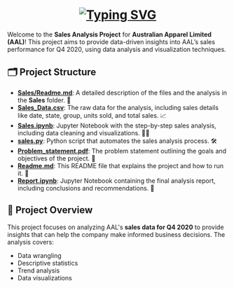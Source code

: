 <h1 align="center">
  <a href="https://git.io/typing-svg">
    <img src="https://readme-typing-svg.herokuapp.com?font=Roboto&weight=500&size=23&pause=1000&color=1FA8FF&center=true&vCenter=true&width=435&lines=📊+AAL+Sales+Analysis+Project" alt="Typing SVG" />
  </a>
</h1>



Welcome to the **Sales Analysis Project** for **Australian Apparel Limited (AAL)**! This project aims to provide data-driven insights into AAL’s sales performance for Q4 2020, using data analysis and visualization techniques.

## 🗂️ Project Structure

- **[Sales/Readme.md](https://github.com/madhan96p/Sales_Analysis/blob/main/Sales/Readme.md)**: A detailed description of the files and the analysis in the **Sales** folder. 📄
- **[Sales_Data.csv](https://github.com/madhan96p/Sales_Analysis/blob/main/Sales/Sales_Data.csv)**: The raw data for the analysis, including sales details like date, state, group, units sold, and total sales. 📈
- **[Sales.ipynb](https://github.com/madhan96p/Sales_Analysis/blob/main/Sales/Sales.ipynb)**: Jupyter Notebook with the step-by-step sales analysis, including data cleaning and visualizations. 🧑‍💻
- **[sales.py](https://github.com/madhan96p/Sales_Analysis/blob/main/Sales/sales.py)**: Python script that automates the sales analysis process. 🛠️
- **[Problem_statement.pdf](https://github.com/madhan96p/Sales_Analysis/blob/main/Problem_statement.pdf)**: The problem statement outlining the goals and objectives of the project. 🎯
- **[Readme.md](https://github.com/madhan96p/Sales_Analysis/blob/main/Readme.md)**: This README file that explains the project and how to run it. 📑
- **[Report.ipynb](https://github.com/madhan96p/Sales_Analysis/blob/main/Report.ipynb)**: Jupyter Notebook containing the final analysis report, including conclusions and recommendations. 📑

## 📝 Project Overview

This project focuses on analyzing AAL's **sales data for Q4 2020** to provide insights that can help the company make informed business decisions. The analysis covers:
- Data wrangling
- Descriptive statistics
- Trend analysis
- Data visualizations
